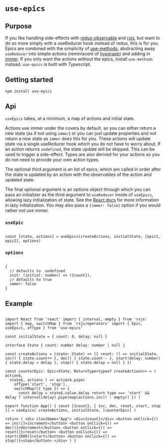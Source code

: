 # `use-epics`

## Purpose

If you like handling side-effects with [redux-observable](https://github.com/redux-observable/redux-observable) and [rxjs](https://github.com/ReactiveX/RxJS), but want to do so more simply with a useReducer hook instead of redux, this is for you. Epics are combined with the simplicity of [use-methods](https://github.com/pelotom/use-methods), abstracting away `useReducer` into simple actions (reminiscent of [hyperapp](https://github.com/jorgebucaran/hyperapp)) and adding in [immer](https://github.com/mweststrate/immer). If you only want the actions without the epics, install `use-methods` instead. `use-epics` is built with Typescript.

## Getting started

```
npm install use-epics
```

## Api

`useEpics` takes, at a minimum, a map of actions and initial state. 

Actions use immer under the covers by default, so you can either return a new state (as if not using `immer`) or you can just update properties and not return a new state as `immer` does this for you. These actions will update state via a single useReducer hook which you do not have to worry about. If an action returns `undefined`, the state update will be skipped. This can be used to trigger a side-effect. Types are also derived for your actions so you do not need to provide your own action types. 

The optional third argument is an list of epics, which are called in order after the state is updated by an action with the observables of the action and updated state.

The final optional argument is an options object through which you can pass an initializer as the third argument to `useReducer` inside of `useEpics`, allowing lazy initialization of state. See the [React docs](https://reactjs.org/docs/hooks-reference.html#lazy-initialization) for more information in lazy initialization. You may also pass a `{immer: false}` option if you would rather not use immer.


### `useEpic`

```

const [state, actions] = useEpics(createActions, initialState, [epic1, epic2], options)

```

### `options`

```

{ 
  // defaults to  undefined
  init: (initial: number) => ({count}),
  // defaults to true
  immer: false
}

```

## Example

```

import React from 'react' import { interval, empty } from 'rxjs' import { map, switchMap } from 'rxjs/operators' import { Epic, useEpics, ofType } from 'use-epics'

const initialState = { count: 0, delay: null }

interface State { count: number delay: number | null }

const createActions = (state: State) => ({ reset: () => initialState, inc() { state.count++ }, dec() { state.count-- }, start(delay: number) { state.delay = delay }, stop() { state.delay = null } })

const counterEpic: Epic<State, ReturnType<typeof createActions>> = ( action$,
  state$, actions ) => action$.pipe(
    ofType('start', 'stop'),
    switchMap(({ type }) => {
      const delay = state$.value.delay return type === 'start' && delay ? interval(delay).pipe(map(actions.inc)) : empty() }) )

export function App() { const [{count}, { inc, dec, reset, start, stop }] = useEpics( createActions, initialState, [counterEpic] )

return ( <div className="App"> <div>{count}</div> <button onClick={() => inc()}>increment</button> <button onClick={() => dec()}>decrement</button> <button onClick={() => reset()}>reset</button> <button onClick={() => start(1000)}>start</button> <button onClick={() => stop()}>stop</button> </div> ) }

```

```
